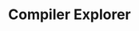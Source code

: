 ---
git: https://github.com/mattgodbolt/compiler-explorer
logohandle: godbolt
sort: godbolt
title: Compiler Explorer
website: https://godbolt.org/
---